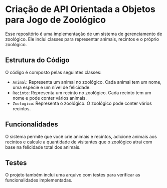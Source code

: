 # Criação de API Orientada a Objetos para Jogo de Zoológico

Esse repositório é uma implementação de um sistema de gerenciamento de zoológico. Ele inclui classes para representar animais, recintos e o próprio zoológico.

## Estrutura do Código

O código é composto pelas seguintes classes:

- `Animal`: Representa um animal no zoológico. Cada animal tem um nome, uma espécie e um nível de felicidade.
- `Recinto`: Representa um recinto no zoológico. Cada recinto tem um nome e pode conter vários animais.
- `Zoologico`: Representa o zoológico. O zoológico pode conter vários recintos.

## Funcionalidades

O sistema permite que você crie animais e recintos, adicione animais aos recintos e calcule a quantidade de visitantes que o zoológico atrai com base na felicidade total dos animais.

## Testes

O projeto também inclui uma arquivo com testes para verificar as funcionalidades implementadas.


